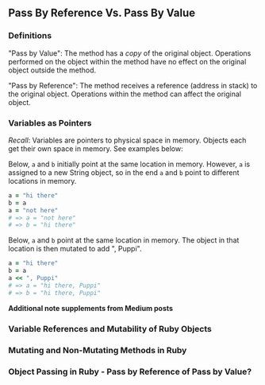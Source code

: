 ## Pass By Reference Vs. Pass By Value


### Definitions

"Pass by Value": The method has a *copy* of the original object. Operations performed on the object within the method have no effect on the original object outside the method.

"Pass by Reference": The method receives a reference (address in stack) to the original object. Operations within the method can affect the original object.


### Variables as Pointers

*Recall*: Variables are pointers to physical space in memory. Objects each get their own space in memory. See examples below:

Below, `a` and `b` initially point at the same location in memory. However, `a` is assigned to a new String object, so in the end `a` and `b` point to different locations in memory.

``` ruby
a = "hi there"
b = a
a = "not here"
# => a = "not here"
# => b = "hi there"
```

Below, `a` and `b` point at the same location in memory. The object in that location is then mutated to add ", Puppi".

```ruby
a = "hi there"
b = a
a << ", Puppi"
# => a = "hi there, Puppi"
# => b = "hi there, Puppi"
```


**Additional note supplements from Medium posts**

### Variable References and Mutability of Ruby Objects



### Mutating and Non-Mutating Methods in Ruby

### Object Passing in Ruby - Pass by Reference of Pass by Value?
